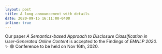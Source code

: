 ```yaml
---
layout: post
title: A long announcement with details
date: 2020-09-15 16:11:00-0400
inline: true
---
```


Our paper _A Semantics-based Approach to Disclosure Classification in User-Generated Online Content_ is accepted to the Findings of _EMNLP 2020_. :sparkles: :smile: Conference to be held on Nov 16th, 2020.
